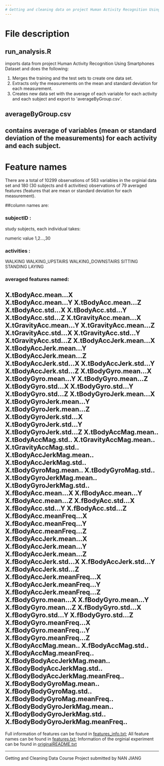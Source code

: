```yaml
---
# Getting and cleaning data on project Human Activity Recognition Using Smartphones Dataset
---
```

# File description
## run_analysis.R 

imports data from project Human Activity Recognition Using Smartphones Dataset and does the following:
1. Merges the training and the test sets to create one data set.
2. Extracts only the measurements on the mean and standard deviation for each measurement.
3. Creates new data set with the average of each variable for each activity and each subject and export to 'averageByGroup.csv'.

## averageByGroup.csv

contains average of variables \(mean or standard deviation of the measurements\) for each activity and each subject.
---
# Feature names

There are a total of 10299 observations of 563 variables in the orginial data set and 180 \(30 subjects and 6 activities) observations of 79 averaged features \(features that are mean or standard deviation for each measurement\).

##column names are: 

### subjectID :  
study subjects, each individual takes:

numeric value 1,2...,30
### activities :
WALKING
WALKING_UPSTAIRS
WALKING_DOWNSTAIRS
SITTING
STANDING
LAYING
### averaged features named: 
X.tBodyAcc.mean...X              
X.tBodyAcc.mean...Y 
X.tBodyAcc.mean...Z
X.tBodyAcc.std...X
X.tBodyAcc.std...Y
X.tBodyAcc.std...Z
X.tGravityAcc.mean...X
X.tGravityAcc.mean...Y
X.tGravityAcc.mean...Z
X.tGravityAcc.std...X
X.tGravityAcc.std...Y
X.tGravityAcc.std...Z
X.tBodyAccJerk.mean...X
X.tBodyAccJerk.mean...Y
X.tBodyAccJerk.mean...Z
X.tBodyAccJerk.std...X
X.tBodyAccJerk.std...Y
X.tBodyAccJerk.std...Z
X.tBodyGyro.mean...X
X.tBodyGyro.mean...Y
X.tBodyGyro.mean...Z
X.tBodyGyro.std...X
X.tBodyGyro.std...Y
X.tBodyGyro.std...Z
X.tBodyGyroJerk.mean...X
X.tBodyGyroJerk.mean...Y
X.tBodyGyroJerk.mean...Z
X.tBodyGyroJerk.std...X
X.tBodyGyroJerk.std...Y
X.tBodyGyroJerk.std...Z
X.tBodyAccMag.mean..
X.tBodyAccMag.std..
X.tGravityAccMag.mean..
X.tGravityAccMag.std..
X.tBodyAccJerkMag.mean..
X.tBodyAccJerkMag.std..
X.tBodyGyroMag.mean..
X.tBodyGyroMag.std..
X.tBodyGyroJerkMag.mean..
X.tBodyGyroJerkMag.std..
X.fBodyAcc.mean...X
X.fBodyAcc.mean...Y
X.fBodyAcc.mean...Z
X.fBodyAcc.std...X
X.fBodyAcc.std...Y
X.fBodyAcc.std...Z
X.fBodyAcc.meanFreq...X
X.fBodyAcc.meanFreq...Y
X.fBodyAcc.meanFreq...Z
X.fBodyAccJerk.mean...X
X.fBodyAccJerk.mean...Y
X.fBodyAccJerk.mean...Z
X.fBodyAccJerk.std...X
X.fBodyAccJerk.std...Y
X.fBodyAccJerk.std...Z
X.fBodyAccJerk.meanFreq...X
X.fBodyAccJerk.meanFreq...Y
X.fBodyAccJerk.meanFreq...Z
X.fBodyGyro.mean...X
X.fBodyGyro.mean...Y
X.fBodyGyro.mean...Z
X.fBodyGyro.std...X
X.fBodyGyro.std...Y
X.fBodyGyro.std...Z
X.fBodyGyro.meanFreq...X
X.fBodyGyro.meanFreq...Y
X.fBodyGyro.meanFreq...Z
X.fBodyAccMag.mean..
X.fBodyAccMag.std..
X.fBodyAccMag.meanFreq..
X.fBodyBodyAccJerkMag.mean..
X.fBodyBodyAccJerkMag.std..
X.fBodyBodyAccJerkMag.meanFreq..
X.fBodyBodyGyroMag.mean..
X.fBodyBodyGyroMag.std..
X.fBodyBodyGyroMag.meanFreq..
X.fBodyBodyGyroJerkMag.mean..
X.fBodyBodyGyroJerkMag.std..
X.fBodyBodyGyroJerkMag.meanFreq..
---

Full information of features can be found in [features_info.txt](./features_info.txt);
All feature names can be found in [features.txt](./features.txt);
Information of the orginial experiment can be found in [originalREADME.txt](./originalREADME.txt)

---
Getting and Cleaning Data Course Project submitted by NAN JIANG
